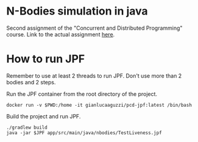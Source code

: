 ﻿# N-Bodies simulation in java

Second assignment of the "Concurrent and Distributed Programming" course. Link to the actual
assignment [here](https://docs.google.com/document/d/1u0YI-9BbNr3gvVvLpMMYGHXAVRbPvz3RVrjej-He9zw/edit).

# How to run JPF

Remember to use at least 2 threads to run JPF. Don't use more than 2 bodies and 2 steps.

Run the JPF container from the root directory of the project.

```
docker run -v $PWD:/home -it gianlucaaguzzi/pcd-jpf:latest /bin/bash
```

Build the project and run JPF.

```
./gradlew build
java -jar $JPF app/src/main/java/nbodies/TestLiveness.jpf
```

